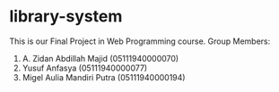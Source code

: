 # library-system

This is our Final Project in Web Programming course.
Group Members:
1. A. Zidan Abdillah Majid (05111940000070)
2. Yusuf Anfasya (05111940000077)
3. Migel Aulia Mandiri Putra (05111940000194)